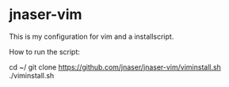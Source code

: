 # jnaser-vim

This is my configuration for vim and a installscript.

How to run the script:

cd ~/
git clone https://github.com/jnaser/jnaser-vim/viminstall.sh
./viminstall.sh
